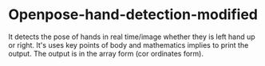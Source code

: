 # Openpose-hand-detection-modified
It detects the pose of hands in real time/image whether they is left hand up or right. It's uses key points of body and mathematics implies to print the output. The output is in the array form (cor ordinates form).
